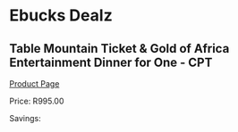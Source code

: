 
# Ebucks Dealz
## Table Mountain Ticket & Gold of Africa Entertainment Dinner for One - CPT
[Product Page](https://www.ebucks.com/web/shop/productSelected.do?prodId=265761180&catId=714893646)

Price: R995.00

Savings: 


	